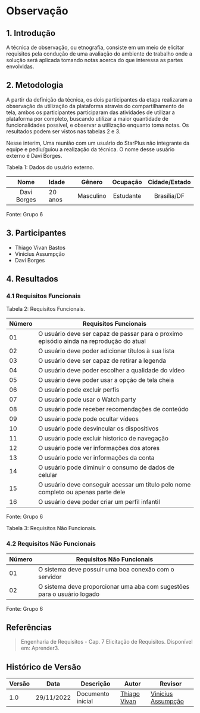 # Observação

## 1. Introdução

A técnica de observação, ou etnografia, consiste em um meio de elicitar requisitos pela condução de uma avaliação do ambiente de trabalho onde a solução será aplicada tomando notas acerca do que interessa as partes envolvidas.

## 2. Metodologia

A partir da definição da técnica, os dois participantes da etapa realizaram a observação da utilização da plataforma através do compartilhamento de tela, ambos os participantes participaram das atividades de utilizar a plataforma por completo, buscando utilizar a maior quantidade de funcionalidades possivel, e observar a utilização enquanto toma notas. Os resultados podem ser vistos nas tabelas 2 e 3.

Nesse interim, Uma reunião com um usuário do StarPlus não integrante da equipe e pediu/guiou a realização da técnica. O nome desse usuário externo é Davi Borges.</p>

Tabela 1: Dados do usuário externo.

| Nome | Idade | Gênero| Ocupação | Cidade/Estado |
| :-: | :-------- | :-----: | :--------: | :--------: |
|Davi Borges| 20 anos| Masculino  | Estudante  | Brasília/DF |

Fonte: Grupo 6

## 3. Participantes

* Thiago Vivan Bastos
* Vinicius Assumpção
* Davi Borges

## 4. Resultados

### 4.1 Requisitos Funcionais

Tabela 2: Requisitos Funcionais.

|Número|Requisitos Funcionais|
|--|-----------------------------------------------|
|01 | O usuário deve ser capaz de passar para o proximo episódio ainda na reprodução do atual  |
|02 | O usuário deve poder adicionar títulos à sua lista |
|03 | O usuário deve ser capaz de retirar a legenda |
|04 | O usuário deve poder escolher a qualidade do vídeo	 |
|05 | O usuário deve poder usar a opção de tela cheia |
|06 | O usuário pode excluir perfis |
|07 | O usuário pode usar o Watch party |
|08 |O usuário pode receber recomendações de conteúdo |
|09 | O usuário pode pode ocultar vídeos |
|10 | O usuário pode desvincular os dispositivos |
|11 | O usuário pode excluir historico de navegação |
|12 | O usuário pode ver informações dos atores |
|13 | O usuário pode ver informações da conta |
|14 | O usuário pode diminuir o consumo de dados de celular |
|15 | O usuário deve conseguir acessar um título pelo nome completo ou apenas parte dele |
|16 | O usuário deve poder criar um perfil infantil |

Fonte: Grupo 6

Tabela 3: Requisitos Não Funcionais.

### 4.2 Requisitos Não Funcionais
|Número|Requisitos Não Funcionais|
|---|--|
|01 |O sistema deve possuir uma boa conexão com o servidor |
|02 |O sistema deve proporcionar uma aba com sugestões para o usuário logado |

Fonte: Grupo 6

## Referências

>  Engenharia de Requisitos - Cap. 7 Elicitação de Requisitos. Disponível em: Aprender3.

## Histórico de Versão

| Versão | Data | Descrição | Autor | Revisor |
|--------|------|-----------|-------|---------|
| 1.0 | 29/11/2022 | Documento inicial | [Thiago Vivan](https://github.com/thiago-vivan) | [Vinicius Assumpção](https://github.com/viniman27) | 



